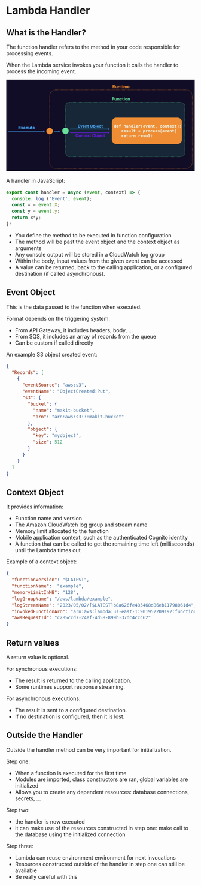 # Lambda Handler

## What is the Handler?

The function handler refers to the method
in your code responsible for processing events.

When the Lambda service invokes your function
it calls the handler to process the incoming event.

![](images/handler.png)

A handler in JavaScript:
```js
export const handler = async (event, context) => {
  console. log ('Event', event);
  const × = event.X;
  const y = event.y;
  return x*y;
}:
```
- You define the method to be executed in function configuration
- The method will be past the event object and the context object as arguments
- Any console output will be stored in a CloudWatch log group
- Within the body, input values from the given event can be accessed
- A value can be returned, back to the calling application, or a configured destination (if called asynchronous).


## Event Object

This is the data passed to the function when executed.

Format depends on the triggering system:
- From API Gateway, it includes headers, body, ...
- From SQS, it includes an array of records from the queue
- Can be custom if called directly

An example S3 object created event:
```json
{
  "Records": [
    {
      "eventSource": "aws:s3",
      "eventName": "ObjectCreated:Put",
      "s3": {
        "bucket": {
          "name": "makit-bucket",
          "arn": "arn:aws:s3:::makit-bucket"
        },
        "object": {
          "key": "myobject",
          "size": 512
        }
      }
    }
  ]
}
```


## Context Object

It provides information:

- Function name and version
- The Amazon CloudWatch log group and stream name
- Memory limit allocated to the function
- Mobile application context, such as the authenticated Cognito identity
- A function that can be called to get the remaining time left (milliseconds) until the Lambda times out

Example of a context object:
```json
{
  "functionVersion": "$LATEST",
  "functionName":  "example",
  "memoryLimitInMB": "128",
  "logGroupName": "/aws/lambda/example",
  "logStreamName": "2023/05/02/[$LATEST]b8a626fe483468d86eb11798061d4",
  "invokedFunctionArn": "arn:aws:lambda:us-east-1:901952209192:function:example",
  "awsRequestId": "c285ccd7-24ef-4d58-899b-37dc4ccc62"
}
```


## Return values

A return value is optional.

For synchronous executions:
- The result is returned to the calling application.
- Some runtimes support response streaming.

For asynchronous executions:
- The result is sent to a configured destination.
- If no destination is configured, then it is lost.


## Outside the Handler

Outside the handler method can be very important for initialization.

Step one:
- When a function is executed for the first time
- Modules are imported, class constructors are ran, global variables are initialized
- Allows you to create any dependent resources: database connections, secrets, ...

Step two:
- the handler is now executed
- it can make use of the resources constructed in step one: make call
to the database using the initialized connection

Step three:
- Lambda can reuse environment environment for next invocations
- Resources constructed outside of the handler in step one can still be available
- Be really careful with this